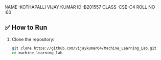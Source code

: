 

NAME    :KOTHAPALLI VIJAY KUMAR
ID      :B201557
CLASS   :CSE-C4
ROLL NO :60


## ✅ How to Run

1. Clone the repository:

   ```bash
   git clone https://github.com/vijaykumar64/Machine_Learning_Lab.git
   cd machine_learning_lab
   ```

